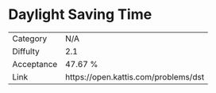 # Daylight Saving Time

<table>
    <tr>
        <td>Category</td>
        <td>N/A</td>
    </tr>
    <tr>
        <td>Diffulty</td>
        <td>2.1</td>
    </tr>
    <tr>
        <td>Acceptance</td>
        <td>47.67 %</td>
    </tr>
    <tr>
        <td>Link</td>
        <td>https://open.kattis.com/problems/dst</td>
    </tr>
</table>